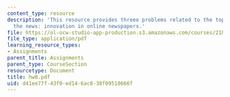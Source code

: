 ```yaml
---
content_type: resource
description: 'This resource provides threee problems related to the topic digitizng
  the news: innovation in online newspapers.'
file: https://ol-ocw-studio-app-production.s3.amazonaws.com/courses/21h-418-from-print-to-digital-technologies-of-the-word-1450-present-fall-2005/d41ee77f43f0ed146ac838f09510666f_hw8.pdf
file_type: application/pdf
learning_resource_types:
- Assignments
parent_title: Assignments
parent_type: CourseSection
resourcetype: Document
title: hw8.pdf
uid: d41ee77f-43f0-ed14-6ac8-38f09510666f
---
```

